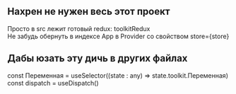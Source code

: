 <h2>Нахрен не нужен весь этот проект</h2>
Просто в src лежит готовый redux: toolkitRedux <br>
Не забудь обернуть в индексе App в Provider со свойством store={store} <br>
<h2>Дабы юзать эту дичь в других файлах</h2>
const Переменная = useSelector((state : any) => state.toolkit.Переменная)<br>
const dispatch = useDispatch()
